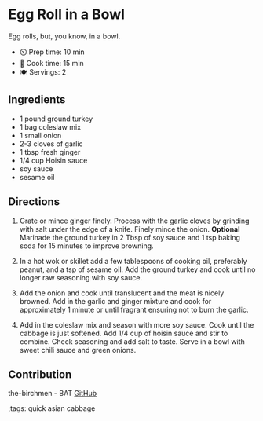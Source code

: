 # Egg Roll in a Bowl

Egg rolls, but, you know, in a bowl.

- ⏲️  Prep time: 10 min
- 🍳 Cook time: 15 min
- 🍽️  Servings: 2

## Ingredients

- 1 pound ground turkey
- 1 bag coleslaw mix
- 1 small onion
- 2-3 cloves of garlic
- 1 tbsp fresh ginger
- 1/4 cup Hoisin sauce
- soy sauce
- sesame oil

## Directions

1. Grate or mince ginger finely. Process with the garlic cloves by grinding with salt under the edge of a knife. Finely mince the onion. **Optional** Marinade the ground turkey in 2 Tbsp of soy sauce and 1 tsp baking soda for 15 minutes to improve browning.

2. In a hot wok or skillet add a few tablespoons of cooking oil, preferably peanut, and a tsp of sesame oil. Add the ground turkey and cook until no longer raw seasoning with soy sauce.

3. Add the onion and cook until translucent and the meat is nicely browned. Add in the garlic and ginger mixture and cook for approximately 1 minute or until fragrant ensuring not to burn the garlic.

4. Add in the coleslaw mix and season with more soy sauce. Cook until the cabbage is just softened. Add 1/4 cup of hoisin sauce and stir to combine. Check seasoning and add salt to taste. Serve in a bowl with sweet chili sauce and green onions.

## Contribution

the-birchmen - BAT [GitHub](https://github.com/the-birchmen/)

;tags: quick asian cabbage
